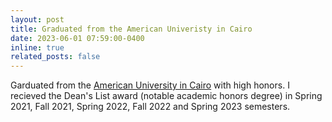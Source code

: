 ```yaml
---
layout: post
title: Graduated from the American Univeristy in Cairo
date: 2023-06-01 07:59:00-0400
inline: true
related_posts: false
---
```


Garduated from the [American University in Cairo](https://www.aucegypt.edu/) with high honors. I recieved the Dean's List award (notable academic honors degree) in Spring 2021, Fall 2021, Spring 2022, Fall 2022 and Spring 2023 semesters. 
